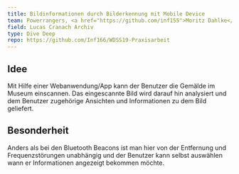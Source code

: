 ```yaml
---
title: Bildinformationen durch Bilderkennung mit Mobile Device
team: Powerrangers, <a href="https://github.com/inf155">Moritz Dahlke</a>, <a href="https://github.com/Inf166">Joel Mai</a>, <a href="https://github.com/bamalamusic">Emre Inci</a>
field: Lucas Cranach Archiv
type: Dive Deep
repo: https://github.com/Inf166/WDSS19-Praxisarbeit
---
```


## Idee

Mit Hilfe einer Webanwendung/App kann der Benutzer die Gemälde im Museum einscannen. Das eingescannte Bild wird darauf hin analysiert und dem Benutzer zugehörige Ansichten und Informationen zu dem Bild geliefert.

## Besonderheit

Anders als bei den Bluetooth Beacons ist man hier von der Entfernung und Frequenzstörungen unabhängig und der Benutzer kann selbst auswählen wann er Informationen angezeigt bekommen möchte.
